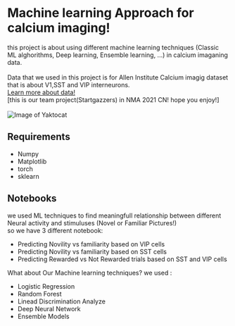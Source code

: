 # Machine learning Approach for calcium imaging!
this project is about using different machine learning techniques (Classic ML alghorithms, Deep learning, Ensemble learning, ...) in calcium imaganing data. \
</br>
Data that we used in this project is for Allen Institute Calcium imagig dataset that is about V1,SST and VIP interneurons. \
[Learn more about data!](https://compneuro.neuromatch.io/projects/neurons/README.html) \
[this is our team project(Startgazzers) in NMA 2021 CN! hope you enjoy!] \
</br>
![Image of Yaktocat](https://github.com/m-abdollahi/Stargazzers_Allen_project/blob/main/pics/logostar.png)
## Requirements
* Numpy
* Matplotlib
* torch
* sklearn
## Notebooks
we used ML techniques to find meaningfull relationship between different Neural activity and stimuluses (Novel or Familiar Pictures!) \
so we have 3 different notebook:
* Predicting Novility vs familiarity based on VIP cells
* Predicting Novility vs familiarity based on SST cells
* Predicting Rewarded vs Not Rewarded trials based on SST and VIP cells

What about Our Machine learning techniques? we used :

* Logistic Regression
* Random Forest
* Linead Discrimination Analyze
* Deep Neural Network
* Ensemble Models
